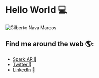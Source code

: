 # Hello World 💻

![Gilberto Nava Marcos](https://user-images.githubusercontent.com/83747323/134580724-9780eb5e-6f16-4982-aa73-9ef70a80c2fb.gif)



## Find me around the web 🌎:
- <a href="https://www.facebook.com/sparkarhub/portfolios/fb/gilberto.navamarcos/"> Spark AR </a> 📁
- <a href="https://twitter.com/Gilberto_NM"> Twitter </a> 🔗
- <a href="https://www.linkedin.com/in/gilberto-nava-marcos/"> LinkedIn</a> 💼
